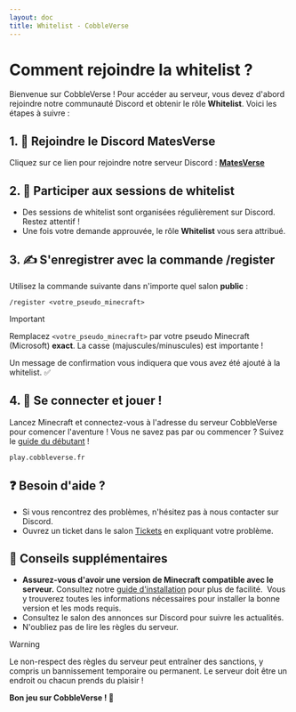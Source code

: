 ```yaml
---
layout: doc
title: Whitelist - CobbleVerse
---
```


# Comment rejoindre la whitelist ?

Bienvenue sur CobbleVerse ! Pour accéder au serveur, vous devez d'abord rejoindre notre communauté Discord et obtenir le rôle **Whitelist**. Voici les étapes à suivre :

## 1. 👥 Rejoindre le Discord MatesVerse

Cliquez sur ce lien pour rejoindre notre serveur Discord : **[MatesVerse](https://discord.gg/Cd8p5vfGCX)**

## 2. 🔑 Participer aux sessions de whitelist

- Des sessions de whitelist sont organisées régulièrement sur Discord. Restez attentif !
- Une fois votre demande approuvée, le rôle **Whitelist** vous sera attribué.

## 3. ✍️ S'enregistrer avec la commande /register

Utilisez la commande suivante dans n'importe quel salon **public** :

```
/register <votre_pseudo_minecraft>
```

> [!IMPORTANT]
> Remplacez `<votre_pseudo_minecraft>` par votre pseudo Minecraft (Microsoft) **exact**. La casse (majuscules/minuscules) est importante !

Un message de confirmation vous indiquera que vous avez été ajouté à la whitelist. ✅

## 4. 🚀 Se connecter et jouer !

Lancez Minecraft et connectez-vous à l'adresse du serveur CobbleVerse pour comencer l'aventure ! Vous ne savez pas par ou commencer ? Suivez le [guide du débutant](/beginner-guide) !

```
play.cobbleverse.fr
```

## ❓ Besoin d'aide ?

- Si vous rencontrez des problèmes, n'hésitez pas à nous contacter sur Discord.
- Ouvrez un ticket dans le salon [Tickets](https://discord.com/channels/998562990053933066/1275068173363843163) en expliquant votre problème.

## 📜 Conseils supplémentaires

- **Assurez-vous d'avoir une version de Minecraft compatible avec le serveur.** Consultez notre [guide d'installation](/install) pour plus de facilité. ️ Vous y trouverez toutes les informations nécessaires pour installer la bonne version et les mods requis.
- Consultez le salon des annonces sur Discord pour suivre les actualités.
- N'oubliez pas de lire les règles du serveur.

> [!WARNING]
> Le non-respect des règles du serveur peut entraîner des sanctions, y compris un bannissement temporaire ou permanent. Le serveur doit être un endroit ou chacun prends du plaisir !

**Bon jeu sur CobbleVerse ! 🚀**
